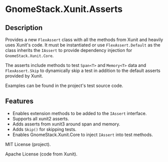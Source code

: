 # GnomeStack.Xunit.Asserts

## Description

Provides a new `FlexAssert` class with all the methods from Xunit and heavily
uses Xunit's code. It must be instantiated or use `FlexAssert.Default` as the
class inherits the `IAssert` to provide dependency injection for
 `GnomeStack.Xunit.Core`.

The asserts include methods to test `Span<T>` and `Memory<T>`
data and `FlexAssert.Skip` to dynamically skip a test in addition to the
default asserts provided by Xunit.

Examples can be found in the project's test source code.

## Features

- Enables extension methods to be added to the `IAssert` interface.
- Supports all xunit2 asserts.
- Adds asserts from xunit3 around span and memory.
- Adds `Skip()` for skipping tests.
- Enables GnomeStack.Xunit.Core to inject `IAssert` into test methods.

MIT License (project).

Apache License (code from Xunit).
